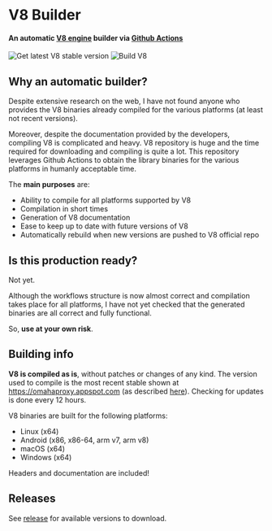 # V8 Builder
#### An automatic [V8 engine](https://v8.dev) builder via [Github Actions](https://github.com/features/actions)

![Get latest V8 stable version](https://github.com/tbossi/v8-builder/workflows/Get%20latest%20V8%20stable%20version/badge.svg?branch=master)
![Build V8](https://github.com/tbossi/v8-builder/workflows/Build%20V8/badge.svg?branch=master)

## Why an automatic builder?
Despite extensive research on the web, I have not found anyone who provides the V8 binaries already compiled for the various platforms (at least not recent versions).

Moreover, despite the documentation provided by the developers, compiling V8 is complicated and heavy. V8 repository is huge and the time required for downloading and compiling is quite a lot.
This repository leverages Github Actions to obtain the library binaries for the various platforms in humanly acceptable time.

The **main purposes** are:
- Ability to compile for all platforms supported by V8
- Compilation in short times
- Generation of V8 documentation
- Ease to keep up to date with future versions of V8
- Automatically rebuild when new versions are pushed to V8 official repo

## Is this production ready?
Not yet.

Although the workflows structure is now almost correct and compilation takes place for all platforms, I have not yet checked that the generated binaries are all correct and fully functional.

So, **use at your own risk**.

## Building info
**V8 is compiled as is**, without patches or changes of any kind.
The version used to compile is the most recent stable shown at https://omahaproxy.appspot.com (as described [here](https://v8.dev/docs/source-code#source-code-branches)). Checking for updates is done every 12 hours.

V8 binaries are built for the following platforms:
- Linux (x64)
- Android (x86, x86-64, arm v7, arm v8)
- macOS (x64)
- Windows (x64)

Headers and documentation are included!

## Releases
See [release](https://github.com/htynkn/v8-builder/releases) for available versions to download.
